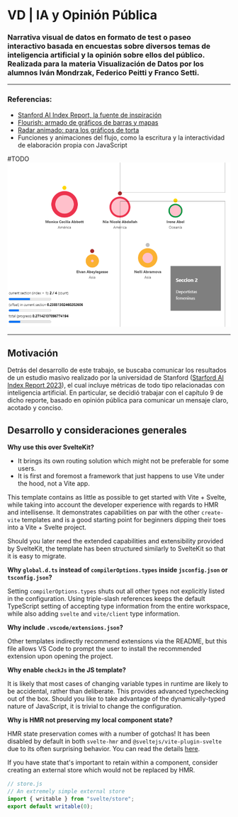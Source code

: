 # VD | IA y Opinión Pública

### Narrativa visual de datos en formato de test o paseo interactivo basada en encuestas sobre diversos temas de inteligencia artificial y la opinión sobre ellos del público. Realizada para la materia Visualización de Datos por los alumnos Iván Mondrzak, Federico Peitti y Franco Setti.

---

### Referencias:

- [Stanford AI Index Report, la fuente de inspiración](https://aiindex.stanford.edu/report/)
- [Flourish: armado de gráficos de barras y mapas](https://flourish.studio/)
- [Radar animado: para los gráficos de torta](https://codepen.io/vii120/pen/yLGYqJq)
- Funciones y animaciones del flujo, como la escritura y la interactividad de elaboración propia con JavaScript

#TODO
![thumbnail](thumbnail.png)

---

## Motivación

Detrás del desarrollo de este trabajo, se buscaba comunicar los resultados de un estudio masivo realizado por la universidad de Stanford ([Starford AI Index Report 2023](https://aiindex.stanford.edu/report/)), el cual incluye métricas de todo tipo relacionadas con inteligencia artificial. En particular, se decidió trabajar con el capítulo 9 de dicho reporte, basado en opinión pública para comunicar un mensaje claro, acotado y conciso.

## Desarrollo y consideraciones generales

**Why use this over SvelteKit?**

- It brings its own routing solution which might not be preferable for some users.
- It is first and foremost a framework that just happens to use Vite under the hood, not a Vite app.

This template contains as little as possible to get started with Vite + Svelte, while taking into account the developer experience with regards to HMR and intellisense. It demonstrates capabilities on par with the other `create-vite` templates and is a good starting point for beginners dipping their toes into a Vite + Svelte project.

Should you later need the extended capabilities and extensibility provided by SvelteKit, the template has been structured similarly to SvelteKit so that it is easy to migrate.

**Why `global.d.ts` instead of `compilerOptions.types` inside `jsconfig.json` or `tsconfig.json`?**

Setting `compilerOptions.types` shuts out all other types not explicitly listed in the configuration. Using triple-slash references keeps the default TypeScript setting of accepting type information from the entire workspace, while also adding `svelte` and `vite/client` type information.

**Why include `.vscode/extensions.json`?**

Other templates indirectly recommend extensions via the README, but this file allows VS Code to prompt the user to install the recommended extension upon opening the project.

**Why enable `checkJs` in the JS template?**

It is likely that most cases of changing variable types in runtime are likely to be accidental, rather than deliberate. This provides advanced typechecking out of the box. Should you like to take advantage of the dynamically-typed nature of JavaScript, it is trivial to change the configuration.

**Why is HMR not preserving my local component state?**

HMR state preservation comes with a number of gotchas! It has been disabled by default in both `svelte-hmr` and `@sveltejs/vite-plugin-svelte` due to its often surprising behavior. You can read the details [here](https://github.com/sveltejs/svelte-hmr/tree/master/packages/svelte-hmr#preservation-of-local-state).

If you have state that's important to retain within a component, consider creating an external store which would not be replaced by HMR.

```js
// store.js
// An extremely simple external store
import { writable } from "svelte/store";
export default writable(0);
```

